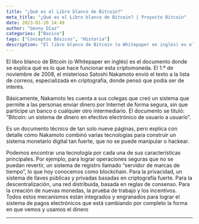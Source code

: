 ```yaml
---
title: "¿Qué es el Libro blanco de Bitcoin?"
meta_title: "¿Qué es el Libro blanco de Bitcoin? | Proyecto Bitcoin"
date: 2023-01-20 14:49
author: "Genny Díaz"
categories: ["Basico"]
tags: ["Conceptos Básicos", "Historia"]
description: "El libro blanco de Bitcoin (o Whitepaper en inglés) es el documento donde se explica qué es lo que hace funcionar esta criptomoneda."
---
```


El libro blanco de Bitcoin (o Whitepaper en inglés) es el documento donde se explica qué es lo que hace funcionar esta criptomoneda. El 1.º de noviembre de 2008, el misterioso Satoshi Nakamoto envió el texto a la lista de correos, especializada en criptografía, donde pensó que podía ser de interés.

Básicamente, Nakamoto les cuenta a sus colegas que creó un sistema que permite a las personas enviar dinero por Internet de forma segura, sin que participe un banco o cualquier otro intermediario. El documento se tituló: “Bitcoin: un sistema de dinero en efectivo electrónico de usuario a usuario”.

Es un documento técnico de tan solo nueve páginas, pero explica con detalle cómo Nakamoto combinó varias tecnologías para construir un sistema monetario digital tan fuerte, que no se puede manipular o hackear.

Podemos encontrar una tecnología por cada una de sus características principales. Por ejemplo, para lograr operaciones seguras que no se puedan revertir, un sistema de registro llamado “servidor de marcas de tiempo”, lo que hoy conocemos como blockchain. Para la privacidad, un sistema de llaves públicas y privadas basadas en criptografía fuerte. Para la descentralización, una red distribuida, basada en reglas de consenso. Para la creación de nuevas monedas, la prueba de trabajo y los incentivos. Todos estos mecanismos están integrados y engranados para lograr el sistema de pagos electrónicos que está cambiando por completo la forma en que vemos y usamos el dinero

<hr>
